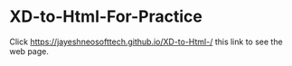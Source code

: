 # XD-to-Html-For-Practice 
Click https://jayeshneosofttech.github.io/XD-to-Html-/ this link to see the web page.

